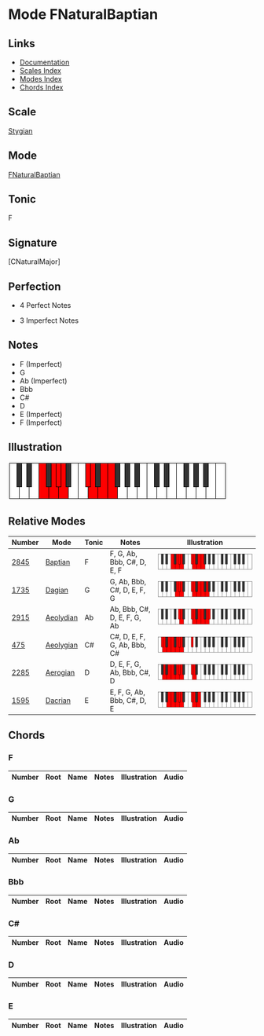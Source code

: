 # Mode FNaturalBaptian

## Links

- [Documentation](index.md)
- [Scales Index](Scales.md)
- [Modes Index](Modes.md)
- [Chords Index](Chords.md)

## Scale

[Stygian](ScaleStygian.md)

## Mode

[FNaturalBaptian](ModeFNaturalBaptian.md)

## Tonic

F

## Signature

[CNaturalMajor]

## Perfection

 - 4 Perfect Notes

 - 3 Imperfect Notes

## Notes

- F (Imperfect)
- G
- Ab (Imperfect)
- Bbb
- C#
- D
- E (Imperfect)
- F (Imperfect)

## Illustration

![FNaturalBaptian](ModeFNaturalBaptian.png)

## Relative Modes

| Number | Mode | Tonic | Notes | Illustration |
|--------|------|-------|-------|--------------|
| [2845](https://ianring.com/musictheory/scales/2845) | [Baptian](ModeBaptian.md) | F | F, G, Ab, Bbb, C#, D, E, F | ![FNaturalBaptian](ModeFNaturalBaptian.png) |
| [1735](https://ianring.com/musictheory/scales/1735) | [Dagian](ModeDagian.md) | G | G, Ab, Bbb, C#, D, E, F, G | ![GNaturalDagian](ModeGNaturalDagian.png) |
| [2915](https://ianring.com/musictheory/scales/2915) | [Aeolydian](ModeAeolydian.md) | Ab | Ab, Bbb, C#, D, E, F, G, Ab | ![AFlatAeolydian](ModeAFlatAeolydian.png) |
| [475](https://ianring.com/musictheory/scales/475) | [Aeolygian](ModeAeolygian.md) | C# | C#, D, E, F, G, Ab, Bbb, C# | ![CSharpAeolygian](ModeCSharpAeolygian.png) |
| [2285](https://ianring.com/musictheory/scales/2285) | [Aerogian](ModeAerogian.md) | D | D, E, F, G, Ab, Bbb, C#, D | ![DNaturalAerogian](ModeDNaturalAerogian.png) |
| [1595](https://ianring.com/musictheory/scales/1595) | [Dacrian](ModeDacrian.md) | E | E, F, G, Ab, Bbb, C#, D, E | ![ENaturalDacrian](ModeENaturalDacrian.png) |

## Chords

### F

| Number | Root | Name | Notes | Illustration | Audio |
|--------|------|------|-------|--------------|-------|

### G

| Number | Root | Name | Notes | Illustration | Audio |
|--------|------|------|-------|--------------|-------|

### Ab

| Number | Root | Name | Notes | Illustration | Audio |
|--------|------|------|-------|--------------|-------|

### Bbb

| Number | Root | Name | Notes | Illustration | Audio |
|--------|------|------|-------|--------------|-------|

### C#

| Number | Root | Name | Notes | Illustration | Audio |
|--------|------|------|-------|--------------|-------|

### D

| Number | Root | Name | Notes | Illustration | Audio |
|--------|------|------|-------|--------------|-------|

### E

| Number | Root | Name | Notes | Illustration | Audio |
|--------|------|------|-------|--------------|-------|

